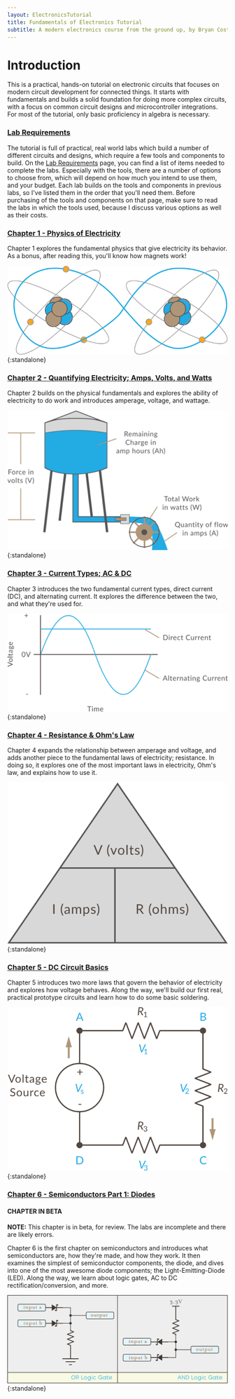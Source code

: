 ```yaml
---
layout: ElectronicsTutorial
title: Fundamentals of Electronics Tutorial
subtitle: A modern electronics course from the ground up, by Bryan Costanich.
---
```


# Introduction

This is a practical, hands-on tutorial on electronic circuits that focuses on modern circuit development for connected things. It starts with fundamentals and builds a solid foundation for doing more complex circuits, with a focus on common circuit designs and microcontroller integrations. For most of the tutorial, only basic proficiency in algebra is necessary.

### [Lab Requirements](Prologue/Requirements)

The tutorial is full of practical, real world labs which build a number of different circuits and designs, which require a few tools and components to build. On the [Lab Requirements](Prologue/Requirements) page, you can find a list of items needed to complete the labs. Especially with the tools, there are a number of options to choose from, which will depend on how much you intend to use them, and your budget. Each lab builds on the tools and components in previous labs, so I've listed them in the order that you'll need them. Before purchasing of the tools and components on that page, make sure to read the labs in which the tools used, because I discuss various options as well as their costs.

### [Chapter 1 - Physics of Electricity](Part1/Atoms)

Chapter 1 explores the fundamental physics that give electricity its behavior. As a bonus, after reading this, you'll know how magnets work!

![](Part1/Atoms_Sharing_an_Electron.svg){:standalone}

### [Chapter 2 - Quantifying Electricity; Amps, Volts, and Watts](Part2/Amount_and_Force)

Chapter 2 builds on the physical fundamentals and explores the ability of electricity to do work and introduces amperage, voltage, and wattage.

![](Part2/Water_Tower_w_Units.svg){:standalone}

### [Chapter 3 - Current Types; AC & DC](Part3/Current_Types)

Chapter 3 introduces the two fundamental current types, direct current (DC), and alternating current. It explores the difference between the two, and what they're used for.

![](Part3/AC_DC.svg){:standalone}


### [Chapter 4 - Resistance & Ohm's Law](Part4/Resistance)

Chapter 4 expands the relationship between amperage and voltage, and adds another piece to the fundamental laws of electricity; resistance. In doing so, it explores one of the most important laws in electricity, Ohm's law, and explains how to use it.

![](Part4/Ohms_Law_Pyramid.svg){:standalone}

### [Chapter 5 - DC Circuit Basics](Part5/DC_Circuits)

Chapter 5 introduces two more laws that govern the behavior of electricity and explores how voltage behaves. Along the way, we'll build our first real, practical prototype circuits and learn how to do some basic soldering.

![](Part5/Kirchhoffs_Voltage_Law/Kirchhoffs_Voltage_Law.svg){:standalone}

### [Chapter 6 - Semiconductors Part 1: Diodes](Part6/Semiconductors)

#### CHAPTER IN BETA

**NOTE:** This chapter is in beta, for review. The labs are incomplete and there are likely errors.

Chapter 6 is the first chapter on semiconductors and introduces what semiconductors are, how they're made, and how they work. It then examines the simplest of semiconductor components, the diode, and dives into one of the most awesome diode components; the Light-Emitting-Diode (LED). Along the way, we learn about logic gates, AC to DC rectification/conversion, and more.

![](Part6/Support_Files/Logical_AND_OR_Gates.svg){:standalone}